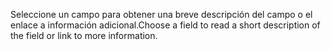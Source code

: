 <span data-ttu-id="75548-101">Seleccione un campo para obtener una breve descripción del campo o el enlace a información adicional.</span><span class="sxs-lookup"><span data-stu-id="75548-101">Choose a field to read a short description of the field or link to more information.</span></span>
